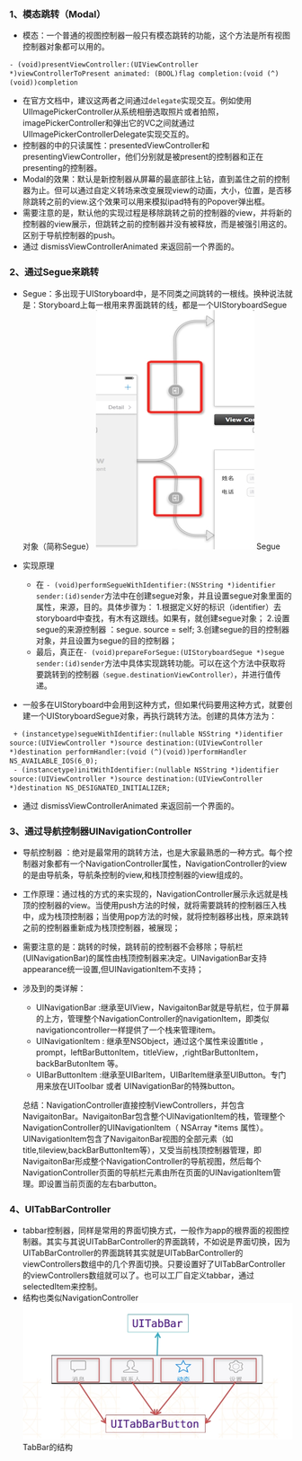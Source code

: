 
### 1、模态跳转（Modal）

-   模态：一个普通的视图控制器一般只有模态跳转的功能，这个方法是所有视图控制器对象都可以用的。

``` hljs
- (void)presentViewController:(UIViewController *)viewControllerToPresent animated: (BOOL)flag completion:(void (^)(void))completion
```

-   在官方文档中，建议这两者之间通过`delegate`实现交互。例如使用UIImagePickerController从系统相册选取照片或者拍照，imagePickerController和弹出它的VC之间就通过UIImagePickerControllerDelegate实现交互的。
-   控制器的中的只读属性：presentedViewController和presentingViewController，他们分别就是被present的控制器和正在presenting的控制器。
-   Modal的效果：默认是新控制器从屏幕的最底部往上钻，直到盖住之前的控制器为止。但可以通过自定义转场来改变展现view的动画，大小，位置，是否移除跳转之前的view.这个效果可以用来模拟ipad特有的Popover弹出框。
-   需要注意的是，默认他的实现过程是移除跳转之前的控制器的view，并将新的控制器的view展示，但跳转之前的控制器并没有被释放，而是被强引用这的。区别于导航控制器的push。
-   通过 dismissViewControllerAnimated 来返回前一个界面的。

### 2、通过Segue来跳转

-   Segue：多出现于UIStoryboard中，是不同类之间跳转的一根线。换种说法就是：Storyboard上每一根用来界面跳转的线，都是一个UIStoryboardSegue对象（简称Segue）
    ![](../../Images/iOS%20ViewController跳转界面的几种方法简单总结%20-%20简书_files/03b59e29-ff9a-489a-8c7a-52740d60ee06.jpg)
    Segue

-   实现原理
    -   在 `- (void)performSegueWithIdentifier:(NSString *)identifier sender:(id)sender`方法中在创建segue对象，并且设置segue对象里面的属性，来源，目的。具体步骤为：
        1.根据定义好的标识（identifier）去storyboard中查找，有木有这跟线。如果有，就创建segue对象；
        2.设置segue的来源控制器 ：segue. source = self;
        3.创建segue的目的控制器对象，并且设置为segue的目的控制器；
    -   最后，真正在`- (void)prepareForSegue:(UIStoryboardSegue *)segue sender:(id)sender`方法中具体实现跳转功能。可以在这个方法中获取将要跳转到的控制器`（segue.destinationViewController）`，并进行值传递。
-   一般多在UIStoryboard中会用到这种方式，但如果代码要用这种方式，就要创建一个UIStoryboardSegue对象，再执行跳转方法。创建的具体方法为：

``` hljs
 + (instancetype)segueWithIdentifier:(nullable NSString *)identifier source:(UIViewController *)source destination:(UIViewController *)destination performHandler:(void (^)(void))performHandler NS_AVAILABLE_IOS(6_0);
 - (instancetype)initWithIdentifier:(nullable NSString *)identifier source:(UIViewController *)source destination:(UIViewController *)destination NS_DESIGNATED_INITIALIZER;
```

-   通过 dismissViewControllerAnimated 来返回前一个界面的。

### 3、通过导航控制器UINavigationController

-   导航控制器 ：绝对是最常用的跳转方法，也是大家最熟悉的一种方式。每个控制器对象都有一个NavigationController属性，NavigationController的view的是由导航条，导航条控制的view,和栈顶控制器的view组成的。
-   工作原理：通过栈的方式的来实现的，NavigationController展示永远就是栈顶的控制器的view。当使用push方法的时候，就将需要跳转的控制器压入栈中，成为栈顶控制器；当使用pop方法的时候，就将控制器移出栈，原来跳转之前的控制器重新成为栈顶控制器，被展现；
-   需要注意的是：跳转的时候，跳转前的控制器不会移除；导航栏(UINavigationBar)的属性由栈顶控制器来决定。UINavigationBar支持appearance统一设置,但UINavigationItem不支持；
-   涉及到的类详解：

    -   UINavigationBar :继承至UIView，NavigaitonBar就是导航栏，位于屏幕的上方，管理整个NavigationController的navigationItem，即类似navigationcontroller一样提供了一个栈来管理item。
    -   UINavigationItem : 继承至NSObject，通过这个属性来设置title ，prompt，leftBarButtonItem，titleView，,rightBarButtonItem，backBarButonItem 等。
    -   UIBarButtonItem :继承至UIBarItem，UIBarItem继承至UIButton。专门用来放在UIToolbar 或者 UINavigationBar的特殊button。

    总结：NavigationController直接控制ViewControllers，并包含NavigaitonBar。NavigaitonBar包含整个UINavigationItem的栈，管理整个NavigationController的UINavigationItem（ NSArray \*items 属性）。 UINavigationItem包含了NavigaitonBar视图的全部元素（如title,tileview,backBarButtonItem等），又受当前栈顶控制器管理，即NavigaitonBar形成整个NavigationController的导航视图，然后每个NavigationController页面的导航栏元素由所在页面的UINavigationItem管理。即设置当前页面的左右barbutton。

### 4、UITabBarController

-   tabbar控制器，同样是常用的界面切换方式，一般作为app的根界面的视图控制器。其实与其说UITabBarController的界面跳转，不如说是界面切换，因为UITabBarController的界面跳转其实就是UITabBarController的viewControllers数组中的几个界面切换。只要设置好了UITabBarController的viewControllers数组就可以了。也可以工厂自定义tabbar，通过selectedItem来控制。
-   结构也类似NavigationController
    ![](../../Images/iOS%20ViewController跳转界面的几种方法简单总结%20-%20简书_files/0869e1aa-6638-4868-bcc6-c5adcf745e93.jpg)
    TabBar的结构
